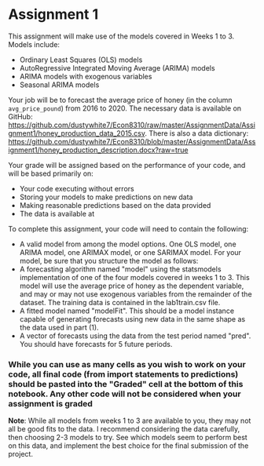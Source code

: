 # Assignment 1

This assignment will make use of the models covered in Weeks 1 to 3. Models include:

- Ordinary Least Squares (OLS) models
- AutoRegressive Integrated Moving Average (ARIMA) models
- ARIMA models with exogenous variables
- Seasonal ARIMA models

Your job will be to forecast the average price of honey (in the column `avg_price_pound`) from 2016 to 2020. The necessary data is available on GitHub: https://github.com/dustywhite7/Econ8310/raw/master/AssignmentData/Assignment1/honey_production_data_2015.csv. There is also a data dictionary: https://github.com/dustywhite7/Econ8310/blob/master/AssignmentData/Assignment1/honey_production_description.docx?raw=true

Your grade will be assigned based on the performance of your code, and will be based primarily on:

- Your code executing without errors
- Storing your models to make predictions on new data
- Making reasonable predictions based on the data provided
- The data is available at 

To complete this assignment, your code will need to contain the following:

- A valid model from among the model options. One OLS model, one ARIMA model, one ARIMAX model, or one SARIMAX model. For your model, be sure that you structure the model as follows:
- A forecasting algorithm named "model" using the statsmodels implementation of one of the four models covered in weeks 1 to 3. This model will use the average price of honey as the dependent variable, and may or may not use exogenous variables from the remainder of the dataset. The training data is contained in the lab1train.csv file.
- A fitted model named "modelFit". This should be a model instance capable of generating forecasts using new data in the same shape as the data used in part (1).
- A vector of forecasts using the data from the test period named "pred". You should have forecasts for 5 future periods.

### While you can use as many cells as you wish to work on your code, all final code (from import statements to predictions) should be pasted into the "Graded" cell at the bottom of this notebook. Any other code will not be considered when your assignment is graded

**Note**: While all models from weeks 1 to 3 are available to you, they may not all be good fits to the data. I recommend considering the data carefully, then choosing 2-3 models to try. See which models seem to perform best on this data, and implement the best choice for the final submission of the project.




